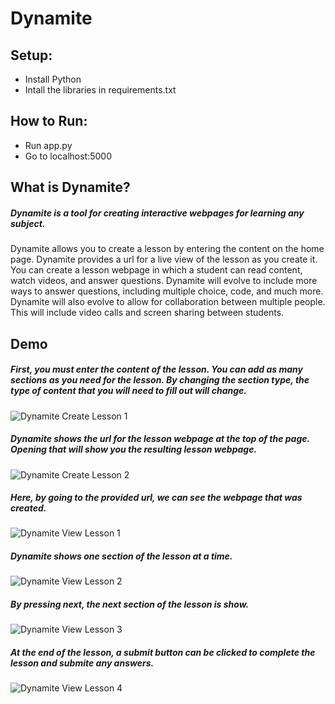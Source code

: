 # Dynamite


## Setup:

- Install Python
- Intall the libraries in requirements.txt

## How to Run:

- Run app.py
- Go to localhost:5000


## What is Dynamite?

##### Dynamite is a tool for creating interactive webpages for learning any subject.
Dynamite allows you to create a lesson by entering the content on the home page. Dynamite provides a url for a live view of the lesson as you create it. 
You can create a lesson webpage in which a student can read content, watch videos, and answer questions.
Dynamite will evolve to include more ways to answer questions, including multiple choice, code, and much more.
Dynamite will also evolve to allow for collaboration between multiple people. This will include video calls and screen sharing between students.


## Demo

##### First, you must enter the content of the lesson. You can add as many sections as you need for the lesson. By changing the section type, the type of content that you will need to fill out will change. 
![Dynamite Create Lesson 1](https://danielzelfo.com/img/dynamite/f928bef/dynamite-1.png)
##### Dynamite shows the url for the lesson webpage at the top of the page. Opening that will show you the resulting lesson webpage.
![Dynamite Create Lesson 2](https://danielzelfo.com/img/dynamite/f928bef/dynamite-2.png)

##### Here, by going to the provided url, we can see the webpage that was created.
![Dynamite View Lesson 1](https://danielzelfo.com/img/dynamite/f928bef/dynamite-3.png)
#####  Dynamite shows one section of the lesson at a time. 
![Dynamite View Lesson 2](https://danielzelfo.com/img/dynamite/f928bef/dynamite-4.png)
##### By pressing next, the next section of the lesson is show. 
![Dynamite View Lesson 3](https://danielzelfo.com/img/dynamite/f928bef/dynamite-5.png)
##### At the end of the lesson, a submit button can be clicked to complete the lesson and submite any answers.
![Dynamite View Lesson 4](https://danielzelfo.com/img/dynamite/f928bef/dynamite-6.png)